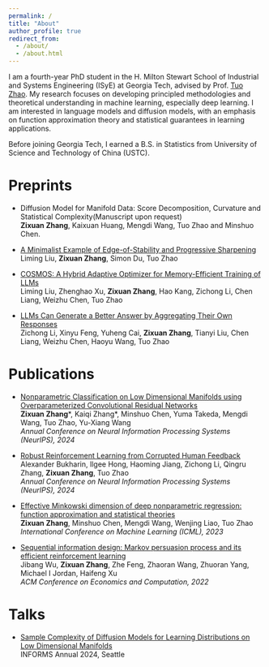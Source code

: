 ```yaml
---
permalink: /
title: "About"
author_profile: true
redirect_from: 
  - /about/
  - /about.html
---
```


I am a fourth-year PhD student in the H. Milton Stewart School of Industrial and Systems Engineering (ISyE) at Georgia Tech, advised by Prof. [Tuo Zhao](https://www2.isye.gatech.edu/~tzhao80/). My research focuses on developing principled methodologies and theoretical understanding in machine learning, especially deep learning.  I am interested in language models and diffusion models, with an emphasis on function approximation theory and statistical guarantees in learning applications.

Before joining Georgia Tech, I earned a B.S. in Statistics from University of Science and Technology of China (USTC).

Preprints
====

* Diffusion Model for Manifold Data: Score Decomposition, Curvature and Statistical Complexity(Manuscript upon request)      
  **Zixuan Zhang**, Kaixuan Huang, Mengdi Wang, Tuo Zhao and Minshuo Chen.

* [A Minimalist Example of Edge-of-Stability and Progressive Sharpening](https://arxiv.org/abs/2503.02809)   
  Liming Liu, **Zixuan Zhang**, Simon Du, Tuo Zhao

* [COSMOS: A Hybrid Adaptive Optimizer for Memory-Efficient Training of LLMs](https://arxiv.org/abs/2502.17410)   
  Liming Liu, Zhenghao Xu, **Zixuan Zhang**, Hao Kang, Zichong Li, Chen Liang, Weizhu Chen, Tuo Zhao

* [LLMs Can Generate a Better Answer by Aggregating Their Own Responses](https://arxiv.org/abs/2503.04104)     
  Zichong Li, Xinyu Feng, Yuheng Cai, **Zixuan Zhang**, Tianyi Liu, Chen Liang, Weizhu Chen, Haoyu Wang, Tuo Zhao  

Publications
====

* [Nonparametric Classification on Low Dimensional Manifolds using Overparameterized Convolutional Residual Networks](https://arxiv.org/abs/2307.01649)   
  **Zixuan Zhang**\*, Kaiqi Zhang\*, Minshuo Chen, Yuma Takeda, Mengdi Wang, Tuo Zhao, Yu-Xiang Wang   
  *Annual Conference on Neural Information Processing Systems (NeurIPS), 2024*

* [Robust Reinforcement Learning from Corrupted Human Feedback](https://arxiv.org/abs/2406.15568)   
  Alexander Bukharin, Ilgee Hong, Haoming Jiang, Zichong Li, Qingru Zhang, **Zixuan Zhang**, Tuo Zhao  
  *Annual Conference on Neural Information Processing Systems (NeurIPS), 2024*

* [Effective Minkowski dimension of deep nonparametric regression: function approximation and statistical theories](https://proceedings.mlr.press/v202/zhang23f.html)   
  **Zixuan Zhang**, Minshuo Chen, Mengdi Wang, Wenjing Liao, Tuo Zhao    
  *International Conference on Machine Learning (ICML), 2023*


* [Sequential information design: Markov persuasion process and its efficient reinforcement learning](https://arxiv.org/abs/2202.10678)   
  Jibang Wu, **Zixuan Zhang**, Zhe Feng, Zhaoran Wang, Zhuoran Yang, Michael I Jordan, Haifeng Xu   
  *ACM Conference on Economics and Computation, 2022*



Talks
====

* [Sample Complexity of Diffusion Models for Learning Distributions on Low Dimensional Manifolds](/files/Informs24.pdf)   
  INFORMS Annual 2024, Seattle

  

